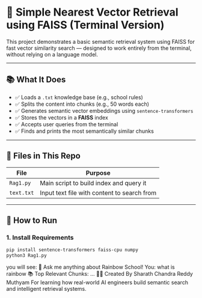 # 🧠 Simple Nearest Vector Retrieval using FAISS (Terminal Version)

This project demonstrates a basic semantic retrieval system using FAISS for fast vector similarity search — designed to work entirely from the terminal, without relying on a language model.

---

## 📚 What It Does

- ✅ Loads a `.txt` knowledge base (e.g., school rules)
- ✅ Splits the content into chunks (e.g., 50 words each)
- ✅ Generates semantic vector embeddings using `sentence-transformers`
- ✅ Stores the vectors in a **FAISS** index
- ✅ Accepts user queries from the terminal
- ✅ Finds and prints the most semantically similar chunks

---

## 🧩 Files in This Repo

| File         | Purpose                                     |
|--------------|---------------------------------------------|
| `Rag1.py`    | Main script to build index and query it     |
| `text.txt`   | Input text file with content to search from |

---

## 🚀 How to Run

### 1. Install Requirements

```bash
pip install sentence-transformers faiss-cpu numpy
python3 Rag1.py

```
you will see:
🤖 Ask me anything about Rainbow School!
You: what is rainbow
📚 Top Relevant Chunks:
...
👨‍💻 Created By
Sharath Chandra Reddy Muthyam
For learning how real-world AI engineers build semantic search and intelligent retrieval systems.

